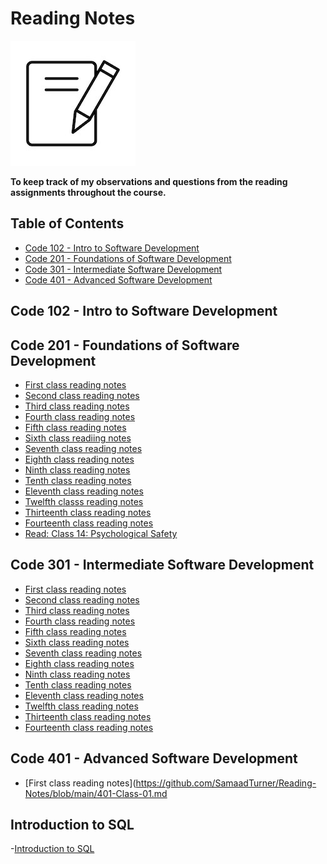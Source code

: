 <!-- omit in toc -->
# Reading Notes
![Reading notes](images/vector-notes-icon.jpg)

**To keep track of my observations and questions from the reading assignments throughout the course.**

<!-- omit in toc -->
## Table of Contents

- [Code 102 - Intro to Software Development](#code-102---intro-to-software-development)
- [Code 201 - Foundations of Software Development](#code-201---foundations-of-software-development)
- [Code 301 - Intermediate Software Development](#code-301---intermediate-software-development)
- [Code 401 - Advanced Software Development](#code-401---advanced-software-development)

## Code 102 - Intro to Software Development

## Code 201 - Foundations of Software Development
- [First class reading notes](https://github.com/SamaadTurner/SamaadTurner.github.io/blob/main/classs-01.md)  
- [Second class reading notes](https://github.com/SamaadTurner/SamaadTurner.github.io/blob/main/class-02.md)  
- [Third class reading notes](https://github.com/SamaadTurner/SamaadTurner.github.io/blob/main/class-03.md)  
- [Fourth class reading notes](https://github.com/SamaadTurner/SamaadTurner.github.io/blob/main/class-04.md)
- [Fifth class reading notes](https://github.com/SamaadTurner/SamaadTurner.github.io/blob/main/class-05.md)
- [Sixth class readiing notes](https://github.com/SamaadTurner/SamaadTurner.github.io/blob/main/class-06.md)
- [Seventh class reading notes](https://github.com/SamaadTurner/SamaadTurner.github.io/blob/main/Class-07.md)
- [Eighth class reading notes](https://github.com/SamaadTurner/SamaadTurner.github.io/blob/main/class-08.md)
- [Ninth class reading notes](https://github.com/SamaadTurner/SamaadTurner.github.io/blob/main/class-09.md)
- [Tenth class reading notes](https://github.com/SamaadTurner/SamaadTurner.github.io/blob/main/class-10.md)
- [Eleventh class reading notes](https://github.com/SamaadTurner/SamaadTurner.github.io/blob/main/class-11.md)
- [Twelfth classs reading notes](https://github.com/SamaadTurner/SamaadTurner.github.io/blob/main/class-12.md)
- [Thirteenth class reading notes](https://github.com/SamaadTurner/SamaadTurner.github.io/tree/main)
- [Fourteenth class reading notes](https://github.com/SamaadTurner/SamaadTurner.github.io/blob/main/Class-14.md)
- [Read: Class 14: Psychological Safety](https://github.com/SamaadTurner/SamaadTurner.github.io/blob/main/Class-14-Psychological%20Safety.md)
  
  
## Code 301 - Intermediate Software Development
- [First class reading notes](https://github.com/SamaadTurner/SamaadTurner.github.io/blob/main/Class-01.md)  
- [Second class reading notes](https://github.com/SamaadTurner/SamaadTurner.github.io/blob/main/301-Class-02.md)
- [Third class reading notes](https://github.com/SamaadTurner/SamaadTurner.github.io/blob/main/301-Class-03.md)
- [Fourth class reading notes](https://github.com/SamaadTurner/SamaadTurner.github.io/blob/main/301-Class-04.md)
- [Fifth class reading notes](https://github.com/SamaadTurner/SamaadTurner.github.io/blob/main/301-Class-05.md)
- [Sixth class reading notes](https://github.com/SamaadTurner/Reading-Notes/blob/main/301-Class-06.md)
- [Seventh class reading notes](https://github.com/SamaadTurner/Reading-Notes/blob/main/301-Class-07.md)
- [Eighth class reading notes](https://github.com/SamaadTurner/Reading-Notes/blob/main/301-Class-08.md)
- [Ninth class reading notes](https://github.com/SamaadTurner/Reading-Notes/blob/main/301-Class-09.md)
- [Tenth class reading notes](https://github.com/SamaadTurner/Reading-Notes/blob/main/301-Class-10.md)
- [Eleventh class reading notes](https://github.com/SamaadTurner/Reading-Notes/blob/main/301-Class-11.md)
- [Twelfth class reading notes](https://github.com/SamaadTurner/Reading-Notes/blob/main/301-Class-12.md)
- [Thirteenth class reading notes](https://github.com/SamaadTurner/Reading-Notes/blob/main/301-Class-13.md)
- [Fourteenth class reading notes](https://github.com/SamaadTurner/Reading-Notes/blob/main/301-Class-14.md)


## Code 401 - Advanced Software Development
- [First class reading notes](https://github.com/SamaadTurner/Reading-Notes/blob/main/401-Class-01.md










## Introduction to SQL
-[Introduction to SQL](https://github.com/SamaadTurner/Reading-Notes/blob/main/introduction-to-sql.md)
